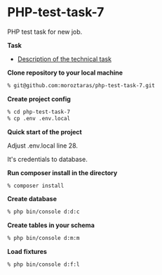 # PHP-test-task-7
PHP test task for new job.

**Task**
- [Description of the technical task](https://docs.google.com/document/d/1YF_zwTGlFzDPAgizijSKXhulfY2O1D1QQ0SLe5TittQ/edit?usp=sharing)

**Clone repository to your local machine**
```bash
% git@github.com:moroztaras/php-test-task-7.git
```

**Create project config**
```bash
% cd php-test-task-7
% cp .env .env.local
```

**Quick start of the project**

Adjust .env.local line 28.

It's credentials to database.

**Run composer install in the directory**
```bash
% composer install
```
**Create database**
```bash
% php bin/console d:d:c
```

**Create tables in your schema**
```bash
% php bin/console d:m:m
```

**Load fixtures**
```bash
% php bin/console d:f:l
```